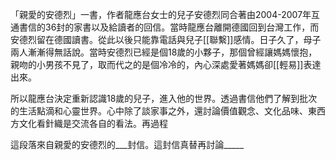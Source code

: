 「親愛的安德烈」一書，作者龍應台女士的兒子安德烈同合著由2004-2007年互通書信的36封的家書以及給讀者的回信。當時龍應台離開德國回到台灣工作，而安德烈留在德國讀書。從此以後只能靠電話與兒子[[聯繫]]感情。日子久了，母子兩人漸漸得無話說。當時安德烈已經是個18歲的小夥子，那個曾經讓媽媽懷抱，親吻的小男孩不見了，取而代之的是個冷冷的，內心深處愛著媽媽卻[[輕易]]表達出來。

所以龍應台決定重新認識18歲的兒子，進入他的世界。透過書信他們了解到批次的生活點滴和心靈世界。心中除了談家事之外，還討論價值觀念、文化品味、東西方文化看針織是交流各自的看法。再過程

這段落來自親愛的安德烈的___封信。這封信真替再討論_____